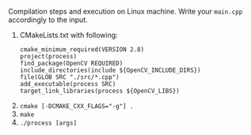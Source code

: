 Compilation steps and execution on Linux machine. Write your `main.cpp` accordingly to the input.

1. CMakeLists.txt with following:
    ```
    cmake_minimum_required(VERSION 2.8)
    project(process)
    find_package(OpenCV REQUIRED)
    include_directories(include ${OpenCV_INCLUDE_DIRS})
    file(GLOB SRC "./src/*.cpp")
    add_executable(process SRC)
    target_link_libraries(process ${OpenCV_LIBS})
    ```
1. `cmake [-DCMAKE_CXX_FLAGS="-g"] .`
1. `make`
1. `./process [args]`
